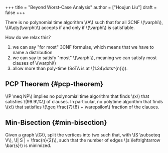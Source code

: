 +++
title = "Beyond Worst-Case Analysis"
author = ["Houjun Liu"]
draft = false
+++

There is no polynomial time algorithm \\(A\\) such that for all 3CNF \\(\varphi\\), \\(A\qty(\varphi)\\) accepts if and only if \\(\varphi\\) is satisfiable.

How do we relax this?

1.  we can say "for most" 3CNF formulas, which means that we have to name a distribution
2.  we can say to satisfy "most" \\(\varphi\\), meaning we can satisfy most clauses of \\(\varphi\\)
3.  allow more than poly-time (SoTA is at \\(1.34\dots^{n}\\)).


## PCP Theorem {#pcp-theorem}

<div class="theorem"><span>

\\(P \neq NP\\) implies no polynomial time algorithm that finds \\(x\\) that satisfies \\(99.9\\%\\) of clauses. In particular, no polytime algorithm that finds \\(x\\) that satisfies \\(\geq \frac{7}{8} + \varepsilon\\) fraction of the clauses.

</span></div>


## Min-Bisection {#min-bisection}

Given a graph \\(G\\), split the vertices into two such that, with \\(S \subseteq V\\), \\(| S | = \frac{n}{2}\\), such that the number of edges \\(s \leftrightarrow \bar{s}\\) is minimized.

